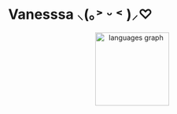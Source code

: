# Vanesssa ⸜(｡˃ ᵕ ˂ )⸝♡

<div align="center">
  <img src="https://github-readme-stats.vercel.app/api/top-langs?username=vanesssalai&locale=en&hide_title=false&layout=compact&card_width=320&langs_count=5&theme=dracula&hide_border=false" height="150" alt="languages graph"  />
</div>

###
